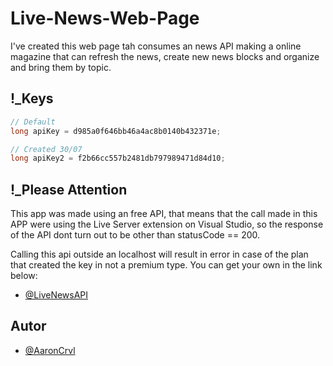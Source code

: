 # Live-News-Web-Page
I've created this web page tah consumes an news API making a online magazine that can refresh the news, create new news blocks and organize and bring them by topic.

## !_Keys

```csharp
// Default
long apiKey = d985a0f646bb46a4ac8b0140b432371e;

// Created 30/07
long apiKey2 = f2b66cc557b2481db797989471d84d10;
```

## !_Please Attention
This app was made using an free API, that means that the call made in this APP were using the Live Server extension on Visual Studio, so the response of the API 
dont turn out to be  other than statusCode == 200.

Calling this api outside an localhost will result in error in case of the plan that created the key in not a premium type.
You can get your own in the link below:
- [@LiveNewsAPI](https://newsapi.org/)


## Autor
- [@AaronCrvl](https://www.github.com/AaronCrvl)

